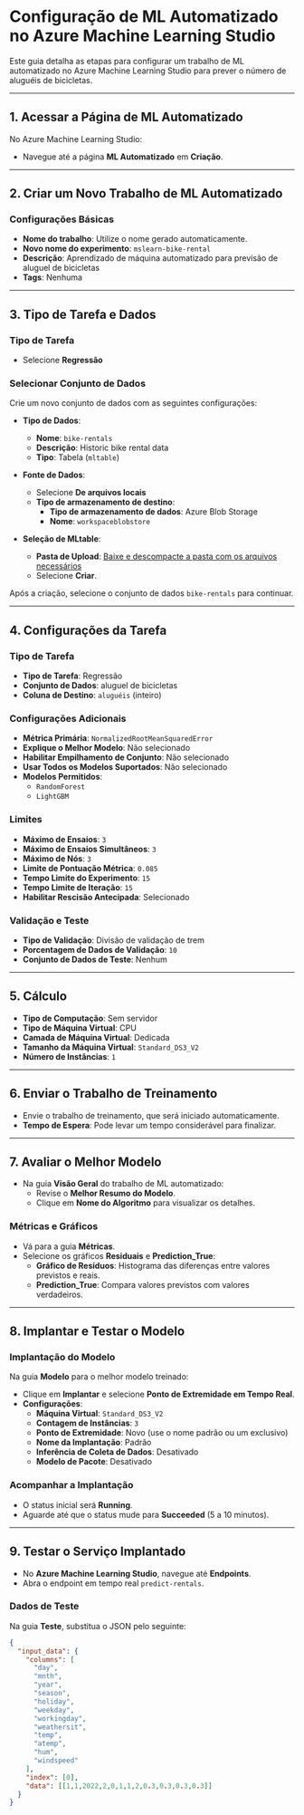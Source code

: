 # Configuração de ML Automatizado no Azure Machine Learning Studio

Este guia detalha as etapas para configurar um trabalho de ML automatizado no Azure Machine Learning Studio para prever o número de aluguéis de bicicletas.

---

## 1. Acessar a Página de ML Automatizado

No Azure Machine Learning Studio:
- Navegue até a página **ML Automatizado** em **Criação**.

---

## 2. Criar um Novo Trabalho de ML Automatizado

### Configurações Básicas
- **Nome do trabalho**: Utilize o nome gerado automaticamente.
- **Novo nome do experimento**: `mslearn-bike-rental`
- **Descrição**: Aprendizado de máquina automatizado para previsão de aluguel de bicicletas
- **Tags**: Nenhuma

---

## 3. Tipo de Tarefa e Dados

### Tipo de Tarefa
- Selecione **Regressão**

### Selecionar Conjunto de Dados
Crie um novo conjunto de dados com as seguintes configurações:

- **Tipo de Dados**:
  - **Nome**: `bike-rentals`
  - **Descrição**: Historic bike rental data
  - **Tipo**: Tabela (`mltable`)

- **Fonte de Dados**:
  - Selecione **De arquivos locais**
  - **Tipo de armazenamento de destino**:
    - **Tipo de armazenamento de dados**: Azure Blob Storage
    - **Nome**: `workspaceblobstore`

- **Seleção de MLtable**:
  - **Pasta de Upload**: [Baixe e descompacte a pasta com os arquivos necessários](https://aka.ms/bike-rentals)
  - Selecione **Criar**.

Após a criação, selecione o conjunto de dados `bike-rentals` para continuar.

---

## 4. Configurações da Tarefa

### Tipo de Tarefa
- **Tipo de Tarefa**: Regressão
- **Conjunto de Dados**: aluguel de bicicletas
- **Coluna de Destino**: `aluguéis` (inteiro)

### Configurações Adicionais
- **Métrica Primária**: `NormalizedRootMeanSquaredError`
- **Explique o Melhor Modelo**: Não selecionado
- **Habilitar Empilhamento de Conjunto**: Não selecionado
- **Usar Todos os Modelos Suportados**: Não selecionado
- **Modelos Permitidos**: 
  - `RandomForest`
  - `LightGBM`

### Limites
- **Máximo de Ensaios**: `3`
- **Máximo de Ensaios Simultâneos**: `3`
- **Máximo de Nós**: `3`
- **Limite de Pontuação Métrica**: `0.085`
- **Tempo Limite do Experimento**: `15`
- **Tempo Limite de Iteração**: `15`
- **Habilitar Rescisão Antecipada**: Selecionado

### Validação e Teste
- **Tipo de Validação**: Divisão de validação de trem
- **Porcentagem de Dados de Validação**: `10`
- **Conjunto de Dados de Teste**: Nenhum

---

## 5. Cálculo

- **Tipo de Computação**: Sem servidor
- **Tipo de Máquina Virtual**: CPU
- **Camada de Máquina Virtual**: Dedicada
- **Tamanho da Máquina Virtual**: `Standard_DS3_V2`
- **Número de Instâncias**: `1`

---

## 6. Enviar o Trabalho de Treinamento

- Envie o trabalho de treinamento, que será iniciado automaticamente.
- **Tempo de Espera**: Pode levar um tempo considerável para finalizar.

---

## 7. Avaliar o Melhor Modelo

- Na guia **Visão Geral** do trabalho de ML automatizado:
  - Revise o **Melhor Resumo do Modelo**.
  - Clique em **Nome do Algoritmo** para visualizar os detalhes.

### Métricas e Gráficos
- Vá para a guia **Métricas**.
- Selecione os gráficos **Residuais** e **Prediction_True**:
  - **Gráfico de Resíduos**: Histograma das diferenças entre valores previstos e reais.
  - **Prediction_True**: Compara valores previstos com valores verdadeiros.

---

## 8. Implantar e Testar o Modelo

### Implantação do Modelo
Na guia **Modelo** para o melhor modelo treinado:
- Clique em **Implantar** e selecione **Ponto de Extremidade em Tempo Real**.
- **Configurações**:
  - **Máquina Virtual**: `Standard_DS3_V2`
  - **Contagem de Instâncias**: `3`
  - **Ponto de Extremidade**: Novo (use o nome padrão ou um exclusivo)
  - **Nome da Implantação**: Padrão
  - **Inferência de Coleta de Dados**: Desativado
  - **Modelo de Pacote**: Desativado

### Acompanhar a Implantação
- O status inicial será **Running**.
- Aguarde até que o status mude para **Succeeded** (5 a 10 minutos).

---

## 9. Testar o Serviço Implantado

- No **Azure Machine Learning Studio**, navegue até **Endpoints**.
- Abra o endpoint em tempo real `predict-rentals`.

### Dados de Teste
Na guia **Teste**, substitua o JSON pelo seguinte:

```json
{
  "input_data": {
    "columns": [
      "day",
      "mnth",
      "year",
      "season",
      "holiday",
      "weekday",
      "workingday",
      "weathersit",
      "temp",
      "atemp",
      "hum",
      "windspeed"
    ],
    "index": [0],
    "data": [[1,1,2022,2,0,1,1,2,0.3,0.3,0.3,0.3]]
  }
}
